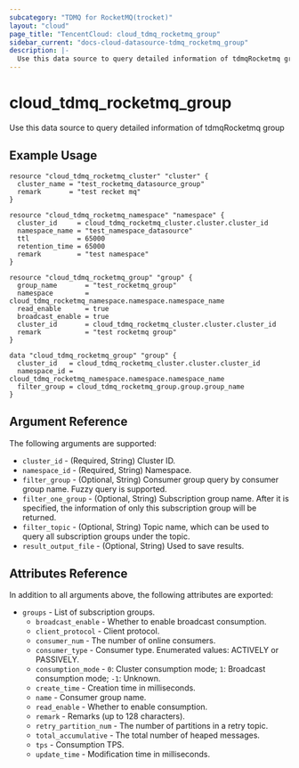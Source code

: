 ```yaml
---
subcategory: "TDMQ for RocketMQ(trocket)"
layout: "cloud"
page_title: "TencentCloud: cloud_tdmq_rocketmq_group"
sidebar_current: "docs-cloud-datasource-tdmq_rocketmq_group"
description: |-
  Use this data source to query detailed information of tdmqRocketmq group
---
```


# cloud_tdmq_rocketmq_group

Use this data source to query detailed information of tdmqRocketmq group

## Example Usage

```hcl
resource "cloud_tdmq_rocketmq_cluster" "cluster" {
  cluster_name = "test_rocketmq_datasource_group"
  remark       = "test recket mq"
}

resource "cloud_tdmq_rocketmq_namespace" "namespace" {
  cluster_id     = cloud_tdmq_rocketmq_cluster.cluster.cluster_id
  namespace_name = "test_namespace_datasource"
  ttl            = 65000
  retention_time = 65000
  remark         = "test namespace"
}

resource "cloud_tdmq_rocketmq_group" "group" {
  group_name       = "test_rocketmq_group"
  namespace        = cloud_tdmq_rocketmq_namespace.namespace.namespace_name
  read_enable      = true
  broadcast_enable = true
  cluster_id       = cloud_tdmq_rocketmq_cluster.cluster.cluster_id
  remark           = "test rocketmq group"
}

data "cloud_tdmq_rocketmq_group" "group" {
  cluster_id   = cloud_tdmq_rocketmq_cluster.cluster.cluster_id
  namespace_id = cloud_tdmq_rocketmq_namespace.namespace.namespace_name
  filter_group = cloud_tdmq_rocketmq_group.group.group_name
}
```

## Argument Reference

The following arguments are supported:

* `cluster_id` - (Required, String) Cluster ID.
* `namespace_id` - (Required, String) Namespace.
* `filter_group` - (Optional, String) Consumer group query by consumer group name. Fuzzy query is supported.
* `filter_one_group` - (Optional, String) Subscription group name. After it is specified, the information of only this subscription group will be returned.
* `filter_topic` - (Optional, String) Topic name, which can be used to query all subscription groups under the topic.
* `result_output_file` - (Optional, String) Used to save results.

## Attributes Reference

In addition to all arguments above, the following attributes are exported:

* `groups` - List of subscription groups.
  * `broadcast_enable` - Whether to enable broadcast consumption.
  * `client_protocol` - Client protocol.
  * `consumer_num` - The number of online consumers.
  * `consumer_type` - Consumer type. Enumerated values: ACTIVELY or PASSIVELY.
  * `consumption_mode` - `0`: Cluster consumption mode; `1`: Broadcast consumption mode; `-1`: Unknown.
  * `create_time` - Creation time in milliseconds.
  * `name` - Consumer group name.
  * `read_enable` - Whether to enable consumption.
  * `remark` - Remarks (up to 128 characters).
  * `retry_partition_num` - The number of partitions in a retry topic.
  * `total_accumulative` - The total number of heaped messages.
  * `tps` - Consumption TPS.
  * `update_time` - Modification time in milliseconds.


